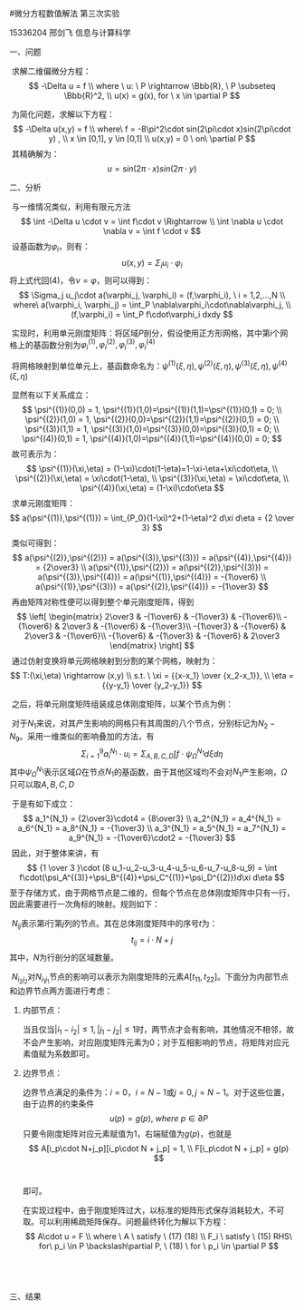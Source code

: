 #微分方程数值解法 第三次实验

15336204 邢剑飞 信息与计算科学



一、问题

​	求解二维偏微分方程：
$$
-\Delta u = f \\
where \ u: \ P \rightarrow \Bbb{R}, \ P \subseteq \Bbb{R}^2, \\
u(x) = g(x), for \ x \in \partial P
$$


​	为简化问题，求解以下方程：
$$
-\Delta u(x,y) = f \\
 where\  f = -8\pi^2\cdot sin(2\pi\cdot x)sin(2\pi\cdot y) , \\
x \in [0,1], y \in [0,1] \\
 u(x,y) = 0  \ on\ \partial P
$$
​	其精确解为：
$$
u = sin(2\pi\cdot x)sin(2\pi\cdot y)
$$


二、分析

​	与一维情况类似，利用有限元方法
$$
\int -\Delta u \cdot v = \int f\cdot v \Rightarrow \\
\int \nabla u \cdot \nabla v = \int f \cdot v
$$
​	设基函数为$\varphi_i$，则有：
$$
u(x,y) = \Sigma_i u_i \cdot \varphi_i
$$
​	将上式代回(4)，令$v=\varphi$，则可以得到：
$$
\Sigma_j u_j\cdot a(\varphi_j, \varphi_i) = (f,\varphi_i), \ i = 1,2,...,N \\
where\ a(\varphi_i, \varphi_j) = \int_P \nabla\varphi_i\cdot\nabla\varphi_j, \\
(f,\varphi_i) = \int_P f\cdot\varphi_i dxdy
$$


​	实现时，利用单元刚度矩阵：将区域$P$剖分，假设使用正方形网格，其中第$i$个网格上的基函数分别为$\varphi_i^{(1)},\varphi_i^{(2)},\varphi_i^{(3)},\varphi_i^{(4)}$

​	将网格映射到单位单元上，基函数命名为：$\psi^{(1)}(\xi,\eta),\psi^{(2)}(\xi,\eta),\psi^{(3)}(\xi,\eta),\psi^{(4)}(\xi,\eta)$

​	显然有以下关系成立：
$$
\psi^{(1)}(0,0) = 1, \psi^{(1)}(1,0)=\psi^{(1)}(1,1)=\psi^{(1)}(0,1) = 0; \\
\psi^{(2)}(1,0) = 1, \psi^{(2)}(0,0)=\psi^{(2)}(1,1)=\psi^{(2)}(0,1) = 0; \\
\psi^{(3)}(1,1) = 1, \psi^{(3)}(1,0)=\psi^{(3)}(0,0)=\psi^{(3)}(0,1) = 0; \\
\psi^{(4)}(0,1) = 1, \psi^{(4)}(1,0)=\psi^{(4)}(1,1)=\psi^{(4)}(0,0) = 0;
$$
​	故可表示为：
$$
\psi^{(1)}(\xi,\eta) = (1-\xi)\cdot(1-\eta)=1-\xi-\eta+\xi\cdot\eta, \\
\psi^{(2)}(\xi,\eta) = \xi\cdot(1-\eta), \\
\psi^{(3)}(\xi,\eta) = \xi\cdot\eta, \\
\psi^{(4)}(\xi,\eta) = (1-\xi)\cdot\eta
$$
​	求单元刚度矩阵：
$$
a(\psi^{(1)},\psi^{(1)}) = \int_{P_0}(1-\xi)^2+(1-\eta)^2 d\xi d\eta = {2 \over 3}
$$
​	类似可得到：
$$
a(\psi^{(2)},\psi^{(2)}) = a(\psi^{(3)},\psi^{(3)}) = a(\psi^{(4)},\psi^{(4)}) = {2\over3} \\
a(\psi^{(1)},\psi^{(2)}) = a(\psi^{(2)},\psi^{(3)}) = a(\psi^{(3)},\psi^{(4)}) = a(\psi^{(1)},\psi^{(4)}) = -{1\over6} \\
a(\psi^{(1)},\psi^{(3)}) = a(\psi^{(2)},\psi^{(4)}) = -{1\over3}
$$
​	再由矩阵对称性便可以得到整个单元刚度矩阵，得到
$$
\left[
 \begin{matrix}   
   2\over3 & -{1\over6} & -{1\over3} & -{1\over6}\\
   -{1\over6} & 2\over3 & -{1\over6} & -{1\over3}\\
   -{1\over3} & -{1\over6} & 2\over3 & -{1\over6}\\
   -{1\over6} & -{1\over3} & -{1\over6} & 2\over3
  \end{matrix}
  \right]
$$
​	通过仿射变换将单元网格映射到分割的某个网格，映射为：
$$
T:(\xi,\eta) \rightarrow (x,y) \\
s.t. \ \xi = {{x-x_1} \over {x_2-x_1}}, \\
\eta = {{y-y_1} \over {y_2-y_1}}
$$


​	之后，将单元刚度矩阵组装成总体刚度矩阵，以某个节点为例：   



​	对于$N_1$来说，对其产生影响的网格只有其周围的八个节点，分别标记为$N_2 -N_9$。采用一维类似的影响叠加的方法，有
$$
\Sigma_{i=1}^9 a_i^{N_1}\cdot u_i = \Sigma_{A,B,C,D}\int f\cdot \psi_\Omega^{N_1} d\xi d\eta
$$
​	其中$\psi_\Omega^{N_1}$表示区域$\Omega$在节点$N_1$的基函数，由于其他区域均不会对$N_1$产生影响，$\Omega$只可以取$A,B,C,D$

​	于是有如下成立：
$$
a_1^{N_1} = {2\over3}\cdot4 = {8\over3} \\
a_2^{N_1} = a_4^{N_1} = a_6^{N_1} = a_8^{N_1} = -{1\over3} \\
a_3^{N_1} = a_5^{N_1} = a_7^{N_1} = a_9^{N_1} = -{1\over6}\cdot2 = -{1\over3}
$$
​	因此，对于整体来讲，有
$$
{1 \over 3 }\cdot (8 u_1-u_2-u_3-u_4-u_5-u_6-u_7-u_8-u_9) = \int f\cdot(\psi_A^{(3)}+\psi_B^{(4)}+\psi_C^{(1)}+\psi_D^{(2)})d\xi d\eta
$$
​	至于存储方式，由于网格节点是二维的，但每个节点在总体刚度矩阵中只有一行，因此需要进行一次角标的映射。规则如下：



​	$N_{ij}$表示第$i$行第$j$列的节点。其在总体刚度矩阵中的序号$t$为：
$$
t_{ij} = i\cdot N + j
$$
​	其中，$N$为行剖分的区域数量。

​	$N_{i_2 j_2}$对$N_{i_1 j_1}$节点的影响可以表示为刚度矩阵的元素$A[t_{11},t_{22}]$。下面分为内部节点和边界节点两方面进行考虑：

  1. 内部节点：

     当且仅当$|i_1-i_2| \le 1, |j_1-j_2| \le 1$时，两节点才会有影响，其他情况不相邻，故不会产生影响，对应刚度矩阵元素为0；对于互相影响的节点，将矩阵对应元素值赋为系数即可。

  2. 边界节点：

     边界节点满足的条件为：$i = 0，i=N-1$或$j=0,j=N-1$。对于这些位置，由于边界的约束条件
     $$
     u(p) = g(p), \ where \ p \in \partial P
     $$
     只要令刚度矩阵对应元素赋值为1，右端赋值为$g(p)$，也就是
     $$
     A[i_p\cdot N+j_p][i_p\cdot N + j_p] = 1, \\
     F[i_p\cdot N + j_p] = g(p)
     $$
     ​

     即可。

     在实现过程中，由于刚度矩阵过大，以标准的矩阵形式保存消耗较大，不可取。可以利用稀疏矩阵保存。问题最终转化为解以下方程：
     $$
     A\cdot u = F \\
     where \ A \ satisfy \ (17) (18) \\
     F_i \ satisfy \ (15) RHS\ for\ p_i \in P \backslash\partial P, \ (18) \ for \ p_i \in \partial P
     $$
     ​

     ​	

三、结果